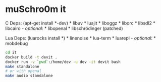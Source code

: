 muSchro0m it
============


C Deps: (apt-get install *-dev)
    * libuv
    * luajit
    * liboggz
    * liborc
    * libsdl2
    * libcairo
    - *optional*:
    * libopenal
    * libschrödinger (patched)

Lua Deps: (luarocks install *)
    * linenoise
    * lua-term
    * luarepl
    - *optional*:
    * mobdebug

```bash
cd it
docker build -t devit .
docker run -v `pwd`:/home/dev -u dev -it devit bash
make standalone
# or with openal
make audio standalone
```
